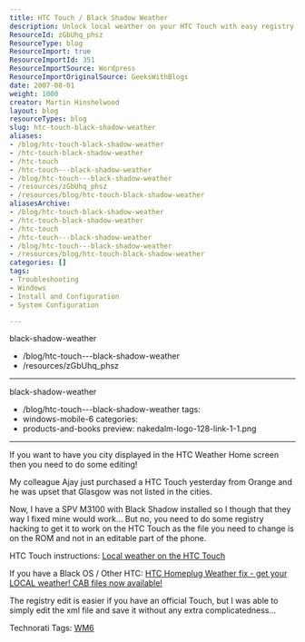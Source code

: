```yaml
---
title: HTC Touch / Black Shadow Weather
description: Unlock local weather on your HTC Touch with easy registry hacks! Follow our guide to customize your home screen and enjoy accurate forecasts today!
ResourceId: zGbUhq_phsz
ResourceType: blog
ResourceImport: true
ResourceImportId: 351
ResourceImportSource: Wordpress
ResourceImportOriginalSource: GeeksWithBlogs
date: 2007-08-01
weight: 1000
creator: Martin Hinshelwood
layout: blog
resourceTypes: blog
slug: htc-touch-black-shadow-weather
aliases:
- /blog/htc-touch-black-shadow-weather
- /htc-touch-black-shadow-weather
- /htc-touch
- /htc-touch---black-shadow-weather
- /blog/htc-touch---black-shadow-weather
- /resources/zGbUhq_phsz
- /resources/blog/htc-touch-black-shadow-weather
aliasesArchive:
- /blog/htc-touch-black-shadow-weather
- /htc-touch-black-shadow-weather
- /htc-touch
- /htc-touch---black-shadow-weather
- /blog/htc-touch---black-shadow-weather
- /resources/blog/htc-touch-black-shadow-weather
categories: []
tags:
- Troubleshooting
- Windows
- Install and Configuration
- System Configuration

---
```

black-shadow-weather
- /blog/htc-touch---black-shadow-weather
- /resources/zGbUhq_phsz

---
black-shadow-weather
- /blog/htc-touch---black-shadow-weather
tags:
- windows-mobile-6
categories:
- products-and-books
preview: nakedalm-logo-128-link-1-1.png

---
If you want to have you city displayed in the HTC Weather Home screen then you need to do some editing!

My colleague Ajay just purchased a HTC Touch yesterday from Orange and he was upset that Glasgow was not listed in the cities.

Now, I have a SPV M3100 with Black Shadow installed so I though that they way I fixed mine would work... But no, you need to do some registry hacking to get it to work on the HTC Touch as the file you need to change is on the ROM and not in an editable part of the phone.

HTC Touch instructions: [Local weather on the HTC Touch](http://blog.commsconsulting.co.uk/2007/07/26/local-weather-on-the-htc-touch/ "Local weather on the HTC Touch")

If you have a Black OS / Other HTC: [HTC Homeplug Weather fix - get your LOCAL weather! CAB files now available!](http://forum.xda-developers.com/showthread.php?t=319187 "HTC Homeplug Weather fix - get your LOCAL weather! CAB files now available!")

The registry edit is easier if you have an official Touch, but I was able to simply edit the xml file and save it without any extra complicatedness...

Technorati Tags: [WM6](http://technorati.com/tags/WM6)
